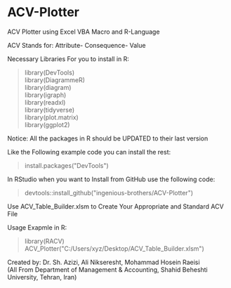 # ACV-Plotter

ACV Plotter using Excel VBA Macro and R-Language

ACV Stands for: Attribute- Consequence- Value

Necessary Libraries For you to install in R: <br/>
 > library(DevTools)<br/>
 > library(DiagrammeR)<br/>
 > library(diagram)<br/>
 > library(igraph)<br/>
 > library(readxl)<br/>
 > library(tidyverse)<br/>
 > library(plot.matrix)<br/>
 > library(ggplot2)<br/>
 
 
Notice: All the packages in R should be UPDATED to their last version

Like the Following example code you can install the rest: <br/>
> install.packages("DevTools")


In RStudio when you want to Install from GitHub use the following code: <br/>
> devtools::install_github("ingenious-brothers/ACV-Plotter")


Use ACV_Table_Builder.xlsm to Create Your Appropriate and Standard ACV File

Usage Exapmle in R:<br/>
> library(RACV)<br/>
> ACV_Plotter("C:/Users/xyz/Desktop/ACV_Table_Builder.xlsm")<br/>


Created by: Dr. Sh. Azizi, Ali Nikseresht, Mohammad Hosein Raeisi<br/>
(All From Department of Management & Accounting, Shahid Beheshti University, Tehran, Iran)


